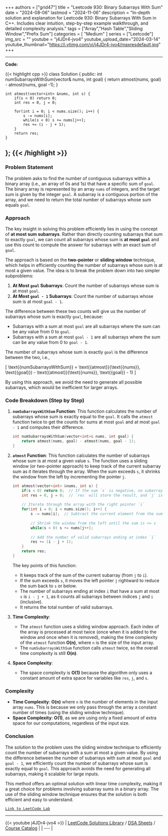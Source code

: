 
+++
authors = ["grid47"]
title = "Leetcode 930: Binary Subarrays With Sum"
date = "2024-08-06"
lastmod = "2024-11-06"
description = "In-depth solution and explanation for Leetcode 930: Binary Subarrays With Sum in C++. Includes clear intuition, step-by-step example walkthrough, and detailed complexity analysis."
tags = ["Array","Hash Table","Sliding Window","Prefix Sum"]
categories = [
    "Medium"
]
series = ["Leetcode"]
img_src = ""
youtube = "j4JDr4-jvo4"
youtube_upload_date="2024-03-14"
youtube_thumbnail="https://i.ytimg.com/vi/j4JDr4-jvo4/maxresdefault.jpg"
+++



---
**Code:**

{{< highlight cpp >}}
class Solution {
public:
    int numSubarraysWithSum(vector<int>& nums, int goal) {
        return atmost(nums, goal) - atmost(nums, goal -1);
    }
    
    int atmost(vector<int> &nums, int s) {
        if(s < 0) return 0;
        int res = 0, j = 0;
        
        for(int i = 0; i < nums.size(); i++) {
            s -= nums[i];
            while(s < 0) s += nums[j++];
            res += (i - j + 1);
        }
        return res;
    }
    
};
{{< /highlight >}}
---

### Problem Statement

The problem asks to find the number of contiguous subarrays within a binary array (i.e., an array of 0s and 1s) that have a specific sum of `goal`. The binary array is represented by an array `nums` of integers, and the target sum is given by the integer `goal`. A subarray is a contiguous portion of the array, and we need to return the total number of subarrays whose sum equals `goal`.

### Approach

The key insight in solving this problem efficiently lies in using the concept of **at most sum subarrays**. Rather than directly counting subarrays that sum to exactly `goal`, we can count all subarrays whose sum is **at most `goal`** and use this count to compute the answer for subarrays with an exact sum of `goal`.

The approach is based on the **two-pointer** or **sliding window** technique, which helps in efficiently counting the number of subarrays whose sum is at most a given value. The idea is to break the problem down into two simpler subproblems:

1. **At Most `goal` Subarrays**: Count the number of subarrays whose sum is at most `goal`.
2. **At Most `goal - 1` Subarrays**: Count the number of subarrays whose sum is at most `goal - 1`.

The difference between these two counts will give us the number of subarrays whose sum is exactly `goal`, because:

- Subarrays with a sum at most `goal` are all subarrays where the sum can be any value from 0 to `goal`.
- Subarrays with a sum at most `goal - 1` are all subarrays where the sum can be any value from 0 to `goal - 1`.

The number of subarrays whose sum is exactly `goal` is the difference between the two, i.e.,

\[
\text{{numSubarraysWithSum}} = \text{{atmost}}(\text{{nums}}, \text{{goal}}) - \text{{atmost}}(\text{{nums}}, \text{{goal}} - 1)
\]

By using this approach, we avoid the need to generate all possible subarrays, which would be inefficient for larger arrays.

### Code Breakdown (Step by Step)

1. **`numSubarraysWithSum` Function**:
   This function calculates the number of subarrays whose sum is exactly equal to the `goal`. It calls the `atmost` function twice to get the counts for sums at most `goal` and at most `goal - 1` and computes their difference.

   ```cpp
   int numSubarraysWithSum(vector<int>& nums, int goal) {
       return atmost(nums, goal) - atmost(nums, goal - 1);
   }
   ```

2. **`atmost` Function**:
   This function calculates the number of subarrays whose sum is at most a given value `s`. The function uses a sliding window (or two-pointer approach) to keep track of the current subarray sum as it iterates through the array. When the sum exceeds `s`, it shrinks the window from the left by incrementing the pointer `j`.

   ```cpp
   int atmost(vector<int> &nums, int s) {
       if(s < 0) return 0;  // If the sum `s` is negative, no subarray can have a negative sum
       int res = 0, j = 0;  // `res` will store the result, and `j` is the left pointer
       
       // Iterate through the array with the right pointer `i`
       for(int i = 0; i < nums.size(); i++) {
           s -= nums[i];  // Subtract the current element from the sum
           
           // Shrink the window from the left until the sum is <= s
           while(s < 0) s += nums[j++];
           
           // Add the number of valid subarrays ending at index `i`
           res += (i - j + 1);
       }
       return res;
   }
   ```

   The key points of this function:
   - It keeps track of the sum of the current subarray (from `j` to `i`).
   - If the sum exceeds `s`, it moves the left pointer `j` rightward to reduce the sum back to `s` or below.
   - The number of subarrays ending at index `i` that have a sum at most `s` is `i - j + 1`, as it counts all subarrays between indices `j` and `i` (inclusive).
   - It returns the total number of valid subarrays.

3. **Time Complexity**:
   - The `atmost` function uses a sliding window approach. Each index of the array is processed at most twice (once when it is added to the window and once when it is removed), making the time complexity of the `atmost` function **O(n)**, where `n` is the size of the input array.
   - The `numSubarraysWithSum` function calls `atmost` twice, so the overall time complexity is still **O(n)**.

4. **Space Complexity**:
   - The space complexity is **O(1)** because the algorithm only uses a constant amount of extra space for variables like `res`, `j`, and `s`.

### Complexity

- **Time Complexity**: **O(n)** where `n` is the number of elements in the input array `nums`. This is because we only pass through the array a constant number of times (using the sliding window technique).
- **Space Complexity**: **O(1)**, as we are using only a fixed amount of extra space for our computations, regardless of the input size.

### Conclusion

The solution to the problem uses the sliding window technique to efficiently count the number of subarrays with a sum at most a given value. By using the difference between the number of subarrays with sum at most `goal` and `goal - 1`, we efficiently count the number of subarrays whose sum is exactly equal to `goal`. This approach avoids the need for generating all subarrays, making it scalable for large inputs.

This method offers an optimal solution with linear time complexity, making it a great choice for problems involving subarray sums in a binary array. The use of the sliding window technique ensures that the solution is both efficient and easy to understand.

[`Link to LeetCode Lab`](https://leetcode.com/problems/binary-subarrays-with-sum/description/)

---
{{< youtube j4JDr4-jvo4 >}}
| [LeetCode Solutions Library](https://grid47.xyz/leetcode/) / [DSA Sheets](https://grid47.xyz/sheets/) / [Course Catalog](https://grid47.xyz/courses/) |
| --- |
